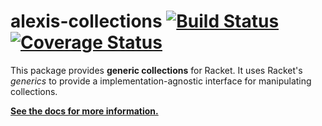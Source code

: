 
# alexis-collections [![Build Status](https://travis-ci.org/lexi-lambda/racket-alexis-collections.svg?branch=master)](https://travis-ci.org/lexi-lambda/racket-alexis-collections) [![Coverage Status](https://coveralls.io/repos/lexi-lambda/racket-alexis-collections/badge.svg?branch=master)](https://coveralls.io/r/lexi-lambda/racket-alexis-collections?branch=master)

This package provides **generic collections** for Racket. It uses Racket's *generics* to provide a implementation-agnostic interface for manipulating collections.

[**See the docs for more information.**](http://pkg-build.racket-lang.org/doc/alexis-collections/)

